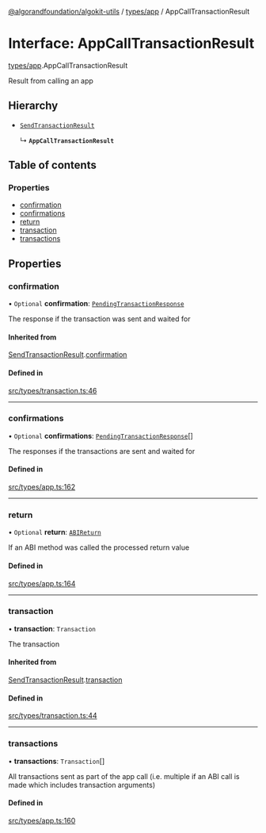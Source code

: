 [@algorandfoundation/algokit-utils](../README.md) / [types/app](../modules/types_app.md) / AppCallTransactionResult

# Interface: AppCallTransactionResult

[types/app](../modules/types_app.md).AppCallTransactionResult

Result from calling an app

## Hierarchy

- [`SendTransactionResult`](types_transaction.SendTransactionResult.md)

  ↳ **`AppCallTransactionResult`**

## Table of contents

### Properties

- [confirmation](types_app.AppCallTransactionResult.md#confirmation)
- [confirmations](types_app.AppCallTransactionResult.md#confirmations)
- [return](types_app.AppCallTransactionResult.md#return)
- [transaction](types_app.AppCallTransactionResult.md#transaction)
- [transactions](types_app.AppCallTransactionResult.md#transactions)

## Properties

### confirmation

• `Optional` **confirmation**: [`PendingTransactionResponse`](types_algod.PendingTransactionResponse.md)

The response if the transaction was sent and waited for

#### Inherited from

[SendTransactionResult](types_transaction.SendTransactionResult.md).[confirmation](types_transaction.SendTransactionResult.md#confirmation)

#### Defined in

[src/types/transaction.ts:46](https://github.com/algorandfoundation/algokit-utils-ts/blob/main/src/types/transaction.ts#L46)

___

### confirmations

• `Optional` **confirmations**: [`PendingTransactionResponse`](types_algod.PendingTransactionResponse.md)[]

The responses if the transactions are sent and waited for

#### Defined in

[src/types/app.ts:162](https://github.com/algorandfoundation/algokit-utils-ts/blob/main/src/types/app.ts#L162)

___

### return

• `Optional` **return**: [`ABIReturn`](../modules/types_app.md#abireturn)

If an ABI method was called the processed return value

#### Defined in

[src/types/app.ts:164](https://github.com/algorandfoundation/algokit-utils-ts/blob/main/src/types/app.ts#L164)

___

### transaction

• **transaction**: `Transaction`

The transaction

#### Inherited from

[SendTransactionResult](types_transaction.SendTransactionResult.md).[transaction](types_transaction.SendTransactionResult.md#transaction)

#### Defined in

[src/types/transaction.ts:44](https://github.com/algorandfoundation/algokit-utils-ts/blob/main/src/types/transaction.ts#L44)

___

### transactions

• **transactions**: `Transaction`[]

All transactions sent as part of the app call (i.e. multiple if an ABI call is made which includes transaction arguments)

#### Defined in

[src/types/app.ts:160](https://github.com/algorandfoundation/algokit-utils-ts/blob/main/src/types/app.ts#L160)
